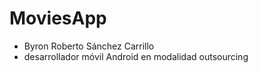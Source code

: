 # MoviesApp
- Byron Roberto Sánchez Carrillo
- desarrollador móvil Android en modalidad outsourcing

